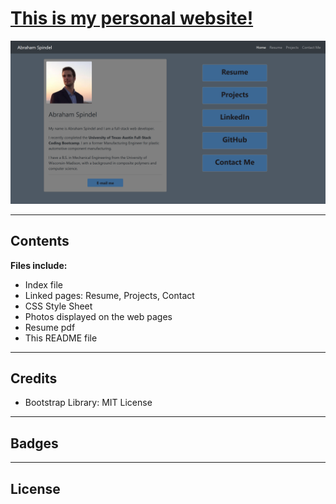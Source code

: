 # [This is my personal website!](https://abraspin.github.io/website/)


![Screenshot of deployed app](./assets/images/Bio-Home-Snip.png)


---

## Contents
**Files include:**
* Index file
* Linked pages: Resume, Projects, Contact
* CSS Style Sheet
* Photos displayed on the web pages
* Resume pdf
* This README file

---

## Credits
* Bootstrap Library: MIT License
---

## Badges

---

## License
